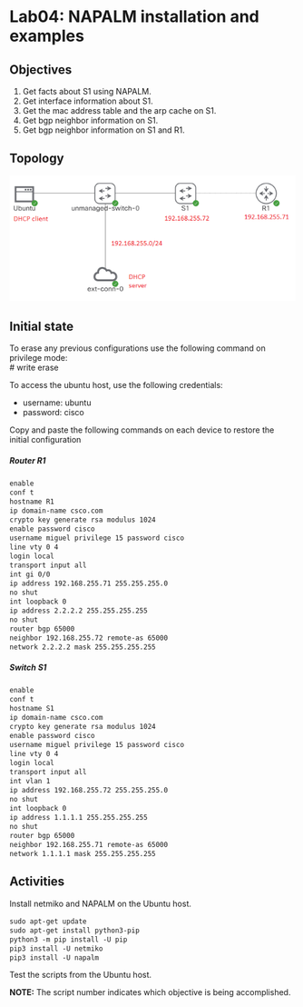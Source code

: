 # Lab04: NAPALM installation and examples

## Objectives

1. Get facts about S1 using NAPALM.
2. Get interface information about S1.
3. Get the mac address table and the arp cache on S1.
4. Get bgp neighbor information on S1.
5. Get bgp neighbor information on S1 and R1.

## Topology

![Topology](/lab04/lab04.PNG)

## Initial state

To erase any previous configurations use the following command on privilege mode:  
\# write erase  

To access the ubuntu host, use the following credentials:
- username: ubuntu
- password: cisco

Copy and paste the following commands on each device to restore the initial configuration

##### Router R1
    enable
    conf t
    hostname R1
    ip domain-name csco.com
    crypto key generate rsa modulus 1024
    enable password cisco
    username miguel privilege 15 password cisco
    line vty 0 4
    login local
    transport input all
    int gi 0/0
    ip address 192.168.255.71 255.255.255.0
    no shut
    int loopback 0
    ip address 2.2.2.2 255.255.255.255 
    no shut
    router bgp 65000
    neighbor 192.168.255.72 remote-as 65000
    network 2.2.2.2 mask 255.255.255.255

##### Switch S1
    enable
    conf t
    hostname S1
    ip domain-name csco.com
    crypto key generate rsa modulus 1024
    enable password cisco
    username miguel privilege 15 password cisco
    line vty 0 4
    login local
    transport input all
    int vlan 1
    ip address 192.168.255.72 255.255.255.0
    no shut
    int loopback 0
    ip address 1.1.1.1 255.255.255.255 
    no shut
    router bgp 65000
    neighbor 192.168.255.71 remote-as 65000
    network 1.1.1.1 mask 255.255.255.255

## Activities
Install netmiko and NAPALM on the Ubuntu host.

    sudo apt-get update
    sudo apt-get install python3-pip
    python3 -m pip install -U pip
    pip3 install -U netmiko
    pip3 install -U napalm

Test the scripts from the Ubuntu host.  

**NOTE:** The script number indicates which objective is being accomplished.